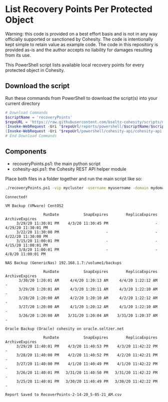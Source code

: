 # List Recovery Points Per Protected Object

Warning: this code is provided on a best effort basis and is not in any way officially supported or sanctioned by Cohesity. The code is intentionally kept simple to retain value as example code. The code in this repository is provided as-is and the author accepts no liability for damages resulting from its use.

This PowerShell script lists available local recovery points for every protected object in Cohesity.

## Download the script

Run these commands from PowerShell to download the script(s) into your current directory

```powershell
# Download Commands
$scriptName = 'recoveryPoints'
$repoURL = 'https://raw.githubusercontent.com/bseltz-cohesity/scripts/master'
(Invoke-WebRequest -Uri "$repoUrl/reports/powershell/$scriptName/$scriptName.ps1").content | Out-File "$scriptName.ps1"; (Get-Content "$scriptName.ps1") | Set-Content "$scriptName.ps1"
(Invoke-WebRequest -Uri "$repoUrl/powershell/cohesity-api/cohesity-api.ps1").content | Out-File cohesity-api.ps1; (Get-Content cohesity-api.ps1) | Set-Content cohesity-api.ps1
# End Download Commands
```

## Components

* recoveryPoints.ps1: the main python script
* cohesity-api.ps1: the Cohesity REST API helper module

Place both files in a folder together and run the main script like so:

```bash
./recoveryPoints.ps1 -vip mycluster -username myusername -domain mydomain.net
```

```text
Connected!

VM Backup (VMware) CentOS2

	             RunDate           SnapExpires        ReplicaExpires        ArchiveExpires
	 3/29/20 11:30:01 PM    4/3/20 11:30:45 PM                     -   4/29/20 11:30:01 PM
	 3/22/20 11:30:00 PM                     -                     -   4/22/20 11:30:00 PM
	 3/15/20 11:00:01 PM                     -                     -   4/15/20 11:00:01 PM
	  3/8/20 11:00:01 PM                     -                     -    4/8/20 11:00:01 PM

NAS Backup (GenericNas) 192.168.1.7:/volume1/backups

	             RunDate           SnapExpires        ReplicaExpires        ArchiveExpires
	  3/30/20 1:20:01 AM     4/4/20 1:20:13 AM     4/4/20 1:22:12 AM                     -
	  3/29/20 1:20:01 AM     4/3/20 1:20:11 AM     4/3/20 1:22:10 AM                     -
	  3/28/20 1:20:00 AM     4/2/20 1:20:10 AM     4/2/20 1:22:12 AM                     -
	  3/27/20 1:20:00 AM     4/1/20 1:20:12 AM     4/1/20 1:22:10 AM                     -
	  3/26/20 1:20:00 AM    3/31/20 1:20:04 AM    3/31/20 1:20:37 AM                     -

Oracle Backup (Oracle) cohesity on oracle.seltzer.net

	             RunDate           SnapExpires        ReplicaExpires        ArchiveExpires
	 3/29/20 11:40:01 PM    4/3/20 11:40:53 PM    4/3/20 11:42:22 PM                     -
	 3/28/20 11:40:00 PM    4/2/20 11:40:52 PM    4/2/20 11:42:21 PM                     -
	 3/27/20 11:40:00 PM    4/1/20 11:40:49 PM    4/1/20 11:42:22 PM                     -
	 3/26/20 11:40:01 PM   3/31/20 11:40:50 PM   3/31/20 11:42:22 PM                     -
	 3/25/20 11:40:01 PM   3/30/20 11:40:49 PM   3/30/20 11:42:22 PM                     -

Report Saved to RecoverPoints-2-14-20_5-05-21_AM.csv
```
